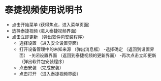 # 泰捷视频使用说明书
  - 点击开始菜单    (获得焦点，进入菜单页面)
  - 选择泰捷视频   (进入泰捷视频界面)
  - 点击立即更新  （弹出软件包安装程序）
     - 选择设置  （进入安全设置界面）
     - 打开设备管理中的未知来源  （弹出消息框）
       -选择确定 （返回到设置界面）
       -关闭设置界面  （返回到泰捷视频的更新界面）
  -再次点击立即更新  （弹出软件包安装程序）
     - 点击安装  （完成安装）
     - 点击打开  （进入泰捷视频界面）
